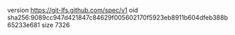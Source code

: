 version https://git-lfs.github.com/spec/v1
oid sha256:9089cc947d421847c84629f005602170f5923eb8911b604dfeb388b65233e681
size 7326
